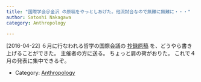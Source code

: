 ```yaml
---
title: "国際学会＠金沢 の原稿をやっとしあげた。他流試合なので無難に無難に・・・"
author: Satoshi Nakagawa
category: Anthropology

---
```


[2016-04-22]  ６月に行なわれる哲学の国際会議の
[抄録原稿](/~satoshi/anthrop/works/paper-2/mbeo.html)
を、どうやら書き上げることができた。
主催者の方に送る。
ちょっと肩の荷がおりた。
これで４月の発表に集中できるぞ。

- Category: [Anthropology](/categories.html#Anthropology)

